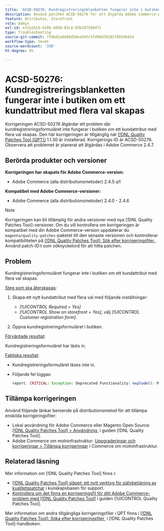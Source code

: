 ```yaml
---
title: 'ACSD-50276: Kundregistreringsblanketten fungerar inte i butiken om ett kundattribut med flera val skapas'
description: Använd patchen ACSD-50276 för att åtgärda Adobe Commerce-problemet där kundregistreringsformuläret inte fungerar i butiken om ett kundattribut med flera val skapas.
feature: Attributes, Storefront
role: Admin
exl-id: e7cb2416-d10b-46b0-83c4-93b107560d71
type: Troubleshooting
source-git-commit: 7fdb02a6d89d50ea593c5fd99d78101f89198424
workflow-type: tm+mt
source-wordcount: '358'
ht-degree: 0%

---
```


# ACSD-50276: Kundregistreringsblanketten fungerar inte i butiken om ett kundattribut med flera val skapas

Korrigeringen ACSD-50276 åtgärdar ett problem där kundregistreringsformuläret inte fungerar i butiken om ett kundattribut med flera val skapas. Den här korrigeringen är tillgänglig när [[!DNL Quality Patches Tool (QPT)]](https://experienceleague.adobe.com/sv/docs/commerce-operations/tools/quality-patches-tool/quality-patches-tool-to-self-serve-quality-patches) 1.1.30 är installerad. Korrigerings-ID är ACSD-50276. Observera att problemet är planerat att åtgärdas i Adobe Commerce 2.4.7.

## Berörda produkter och versioner

**Korrigeringen har skapats för Adobe Commerce-version:**

* Adobe Commerce (alla distributionsmetoder) 2.4.5-p1

**Kompatibel med Adobe Commerce-versioner:**

* Adobe Commerce (alla distributionsmetoder) 2.4.0 - 2.4.6

>[!NOTE]
>
>Korrigeringen kan bli tillämplig för andra versioner med nya [!DNL Quality Patches Tool]-versioner. Om du vill kontrollera om korrigeringen är kompatibel med din Adobe Commerce-version uppdaterar du `magento/quality-patches`-paketet till den senaste versionen och kontrollerar kompatibiliteten på [[!DNL Quality Patches Tool]: Sök efter korrigeringsfiler &#x200B;](https://experienceleague.adobe.com/tools/commerce-quality-patches/index.html?lang=sv-SE). Använd patch-ID:t som söknyckelord för att hitta patchen.

## Problem

Kundregistreringsformuläret fungerar inte i butiken om ett kundattribut med flera val skapas.

<u>Steg som ska återskapas</u>:

1. Skapa ett nytt kundattribut med flera val med följande inställningar:

   * *[!UICONTROL Required = Yes]*
   * *[!UICONTROL Show on storefront = Yes]*, välj *[!UICONTROL Customer registration form]*.

1. Öppna kundregistreringsformuläret i butiken.

<u>Förväntade resultat</u>:

Kundregistreringsformuläret har lästs in.

<u>Faktiska resultat</u>:

* Kundregistreringsformuläret läses inte in.
* Följande fel loggas:

  ```PHP
  report. CRITICAL: Exception: Deprecated Functionality: explode(): Passing null to parameter #2 ($string) of type string is deprecated in vendor/magento/module-custom-attribute-management/Block/Form/Renderer/Multiselect.php
  ```

## Tillämpa korrigeringen

Använd följande länkar beroende på distributionsmetod för att tillämpa enskilda korrigeringsfiler:

* Lokal användning för Adobe Commerce eller Magento Open Source: [[!DNL Quality Patches Tool] > Användning &#x200B;](/help/tools/quality-patches-tool/usage.md) i guiden [!DNL Quality Patches Tool].
* Adobe Commerce om molninfrastruktur: [Uppgraderingar och korrigeringar > Tillämpa korrigeringar](https://experienceleague.adobe.com/docs/commerce-cloud-service/user-guide/develop/upgrade/apply-patches.html?lang=sv-SE) i Commerce om molninfrastruktur.

## Relaterad läsning

Mer information om [!DNL Quality Patches Tool] finns i:

* [[!DNL Quality Patches Tool] släppt: ett nytt verktyg för självbetjäning av kvalitetspatchar](https://experienceleague.adobe.com/sv/docs/commerce-operations/tools/quality-patches-tool/quality-patches-tool-to-self-serve-quality-patches) i kunskapsbasen för support.
* [Kontrollera om det finns en korrigeringsfil för ditt Adobe Commerce-problem med  [!DNL Quality Patches Tool]](/help/tools/quality-patches-tool/patches-available-in-qpt/check-patch-for-magento-issue-with-magento-quality-patches.md) i guiden [!UICONTROL Quality Patches Tool].


Mer information om andra tillgängliga korrigeringsfiler i QPT finns i [[!DNL Quality Patches Tool]: Söka efter korrigeringsfiler &#x200B;](https://experienceleague.adobe.com/tools/commerce-quality-patches/index.html?lang=sv-SE) i [!DNL Quality Patches Tool]-handboken.
